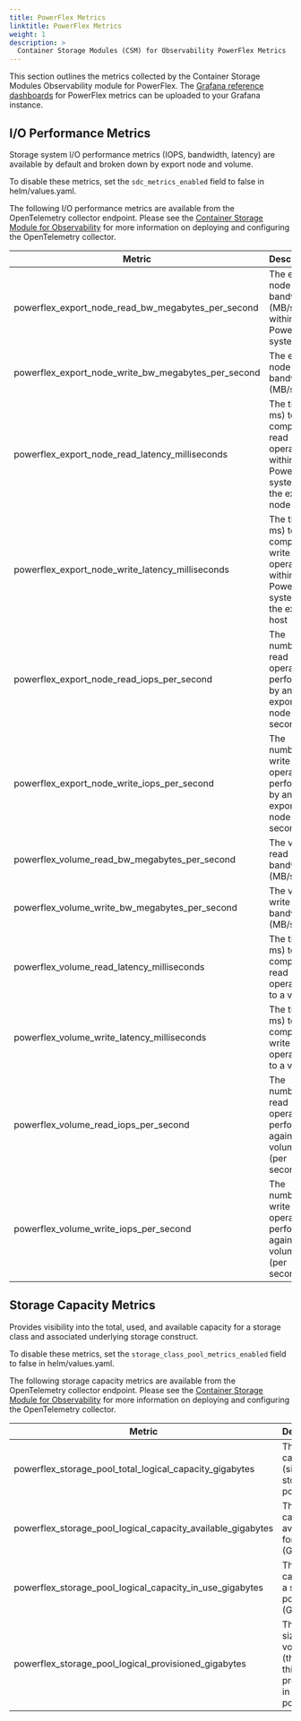 ```yaml
---
title: PowerFlex Metrics
linktitle: PowerFlex Metrics
weight: 1
description: >
  Container Storage Modules (CSM) for Observability PowerFlex Metrics
---
```


This section outlines the metrics collected by the Container Storage Modules Observability module for PowerFlex. The [Grafana reference dashboards](https://github.com/dell/karavi-observability/blob/main/grafana/dashboards/powerflex) for PowerFlex metrics can be uploaded to your Grafana instance.

## I/O Performance Metrics

Storage system I/O performance metrics (IOPS, bandwidth, latency) are available by default and broken down by export node and volume.

To disable these metrics, set the ```sdc_metrics_enabled``` field to false in helm/values.yaml.

The following I/O performance metrics are available from the OpenTelemetry collector endpoint. Please see the [Container Storage Module for Observability](../) for more information on deploying and configuring the OpenTelemetry collector.

| Metric | Description |
| - | - |
| powerflex_export_node_read_bw_megabytes_per_second | The export node read bandwidth (MB/s) within PowerFlex system |
| powerflex_export_node_write_bw_megabytes_per_second | The export node write bandwidth (MB/s) |
| powerflex_export_node_read_latency_milliseconds | The time (in ms) to complete read operations within PowerFlex system by the export node |
| powerflex_export_node_write_latency_milliseconds | The time (in ms) to complete write operations within PowerFlex system by the export host |
| powerflex_export_node_read_iops_per_second | The number of read operations performed by an export node (per second) |
| powerflex_export_node_write_iops_per_second | The number of write operations performed by an export node (per second) |
| powerflex_volume_read_bw_megabytes_per_second | The volume read bandwidth (MB/s) |
| powerflex_volume_write_bw_megabytes_per_second | The volume write bandwidth (MB/s) |
| powerflex_volume_read_latency_milliseconds | The time (in ms) to complete read operations to a volume |
| powerflex_volume_write_latency_milliseconds | The time (in ms) to complete write operations to a volume |
| powerflex_volume_read_iops_per_second | The number of read operations performed against a volume (per second) |
| powerflex_volume_write_iops_per_second | The number of write operations performed against a volume (per second) |

## Storage Capacity Metrics

Provides visibility into the total, used, and available capacity for a storage class and associated underlying storage construct.

To disable these metrics, set the ```storage_class_pool_metrics_enabled``` field to false in helm/values.yaml.

The following storage capacity metrics are available from the OpenTelemetry collector endpoint. Please see the [Container Storage Module for Observability](../) for more information on deploying and configuring the OpenTelemetry collector.

| Metric | Description |
| - | - |
| powerflex_storage_pool_total_logical_capacity_gigabytes | The logical capacity (size) of a storage pool (GB) |
| powerflex_storage_pool_logical_capacity_available_gigabytes | The capacity available for use (GB) |
| powerflex_storage_pool_logical_capacity_in_use_gigabytes | The logical capacity of a storage pool in use (GB) |
| powerflex_storage_pool_logical_provisioned_gigabytes | The total size of volumes (thick and thin) provisioned in a storage pool (GB) |
